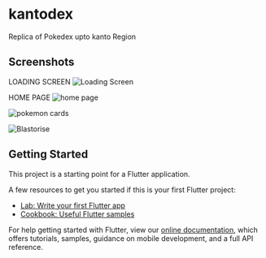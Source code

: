 # kantodex

Replica of Pokedex upto kanto Region

## Screenshots

LOADING SCREEN
![Loading Screen](https://github.com/mimansha-swarup/pokedex-Flutter/blob/master/loadingScreen.jpg)

HOME PAGE
![home page](https://github.com/mimansha-swarup/pokedex-Flutter/blob/master/Homepage.jpg)

![pokemon cards](https://github.com/mimansha-swarup/pokedex-Flutter/blob/master/ss1.jpg)

![Blastorise](https://github.com/mimansha-swarup/pokedex-Flutter/blob/master/ss2.jpg)

## Getting Started

This project is a starting point for a Flutter application.

A few resources to get you started if this is your first Flutter project:

- [Lab: Write your first Flutter app](https://flutter.dev/docs/get-started/codelab)
- [Cookbook: Useful Flutter samples](https://flutter.dev/docs/cookbook)

For help getting started with Flutter, view our
[online documentation](https://flutter.dev/docs), which offers tutorials,
samples, guidance on mobile development, and a full API reference.
